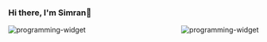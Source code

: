 ### Hi there, I'm Simran👋 


 <img src="https://github-readme-stats.vercel.app/api/top-langs/?username=simrank13&layout=compact&theme=cobalt" alt="programming-widget" align="left"/>
  <img src="https://github-readme-stats.vercel.app/api/?username=simrank13&count_private=true&theme=cobalt&showicons=true" alt="programming-widget" align="right"/>





<!--
**simrank13/simrank13** is a ✨ _special_ ✨ repository because its `README.md` (this file) appears on your GitHub profile.

Here are some ideas to get you started:

- 🔭 I’m currently working on ...
- 🌱 I’m currently learning ...
- 👯 I’m looking to collaborate on ...
- 🤔 I’m looking for help with ...
- 💬 Ask me about ...
- 📫 How to reach me: ...
- 😄 Pronouns: ...
- ⚡ Fun fact: ...
-->


